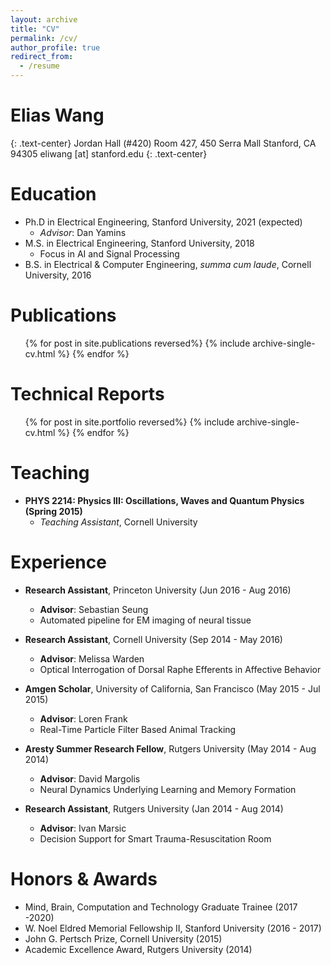 ```yaml
---
layout: archive
title: "CV"
permalink: /cv/
author_profile: true
redirect_from:
  - /resume
---
```

Elias Wang
=======
{: .text-center}
Jordan Hall (#420) Room 427, 450 Serra Mall
Stanford, CA 94305
eliwang [at] stanford.edu
{: .text-center}



Education
======
* Ph.D in Electrical Engineering, Stanford University, 2021 (expected)
  * *Advisor*: Dan Yamins
* M.S. in Electrical Engineering, Stanford University, 2018
  * Focus in AI and Signal Processing
* B.S. in Electrical & Computer Engineering,  _summa cum laude_, Cornell University, 2016

Publications
======
  <ul>{% for post in site.publications reversed%}
    {% include archive-single-cv.html %}
  {% endfor %}</ul>
  
Technical Reports
======
  <ul>{% for post in site.portfolio reversed%}
    {% include archive-single-cv.html %}
  {% endfor %}</ul>

Teaching
======
* **PHYS 2214: Physics III: Oscillations, Waves and Quantum Physics (Spring 2015)**
  * *Teaching Assistant*, Cornell University

Experience
======
* __Research Assistant__, Princeton University (Jun 2016 - Aug 2016)
  * __Advisor__: Sebastian Seung
  * Automated pipeline for EM imaging of neural tissue

* __Research Assistant__, Cornell University (Sep 2014 - May 2016)
  * __Advisor__: Melissa Warden
  * Optical Interrogation of Dorsal Raphe Efferents in Affective Behavior
  
* __Amgen Scholar__, University of California, San Francisco (May 2015 - Jul 2015)
  * __Advisor__: Loren Frank
  * Real-Time Particle Filter Based Animal Tracking
  
* __Aresty Summer Research Fellow__, Rutgers University (May 2014 - Aug 2014)
  * __Advisor__: David Margolis
  * Neural Dynamics Underlying Learning and Memory Formation
  
* __Research Assistant__, Rutgers University (Jan 2014 - Aug 2014)
  * __Advisor__: Ivan Marsic
  * Decision Support for Smart Trauma-Resuscitation Room
  
Honors & Awards
======
* Mind, Brain, Computation and Technology Graduate Trainee (2017 -2020)
* W. Noel Eldred Memorial Fellowship II, Stanford University (2016 - 2017)
* John G. Pertsch Prize, Cornell University (2015)
* Academic Excellence Award, Rutgers University (2014)
  
